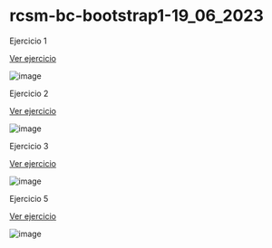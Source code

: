 # rcsm-bc-bootstrap1-19_06_2023

Ejercicio 1

[Ver ejercicio](https://robertocarrera.github.io/rcsm-bc-bootstrap1-19_06_2023/Ejercicio1/)

![image](https://github.com/RobertoCarrera/rcsm-bc-bootstrap1-19_06_2023/assets/24571167/bde3170b-0281-4860-8a09-a338c7dc1820)

Ejercicio 2

[Ver ejercicio](https://robertocarrera.github.io/rcsm-bc-bootstrap1-19_06_2023/Ejercicio2/)

![image](https://github.com/RobertoCarrera/rcsm-bc-bootstrap1-19_06_2023/assets/24571167/f2bbfa54-5a66-4c18-957f-bbc54e7aca99)

Ejercicio 3

[Ver ejercicio](https://robertocarrera.github.io/rcsm-bc-bootstrap1-19_06_2023/Ejercicio3/)

![image](https://github.com/RobertoCarrera/rcsm-bc-bootstrap1-19_06_2023/assets/24571167/969d8c75-c6f9-4e50-a473-616206d8027b)

Ejercicio 5

[Ver ejercicio](https://robertocarrera.github.io/rcsm-bc-bootstrap1-19_06_2023/Ejercicio4/)

![image](https://github.com/RobertoCarrera/rcsm-bc-bootstrap1-19_06_2023/assets/24571167/189c3298-18a3-4dd2-8e04-006ed2913b0a)
